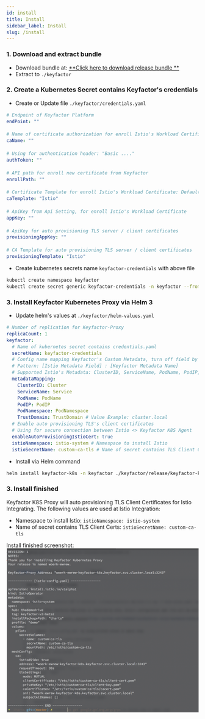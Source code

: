 ```yaml
---
id: install
title: Install
sidebar_label: Install
slug: /install
---
```


### 1. Download and extract bundle

- Download bundle at: [**Click here to download release bundle **](https://github.com/thedemodrive/keyfactor-istio/releases/download/keyfactor-v2-beta/keyfactor-v2-beta.zip)
- Extract to `./keyfactor`

### 2. Create a Kubernetes Secret contains Keyfactor's credentials

- Create or Update file `./keyfactor/credentials.yaml`

```YAML
# Endpoint of Keyfactor Platform
endPoint: ""

# Name of certificate authorization for enroll Istio's Workload Certificate
caName: ""

# Using for authentication header: "Basic ...."
authToken: ""

# API path for enroll new certificate from Keyfactor
enrollPath: ""

# Certificate Template for enroll Istio's Workload Certificate: Default is Istio
caTemplate: "Istio"

# ApiKey from Api Setting, for enroll Istio's Workload Certificate
appKey: ""

# ApiKey for auto provisioning TLS server / client certificates
provisioningAppKey: ""

# CA Template for auto provisioning TLS server / client certificates
provisioningTemplate: "Istio"
```

- Create kubernetes secrets name `keyfactor-credentials` with above file

```bash
kubectl create namespace keyfactor
kubectl create secret generic keyfactor-credentials -n keyfactor --from-file credentials.yaml
```

### 3. Install Keyfactor Kubernetes Proxy via Helm 3

- Update helm's values at `./keyfactor/helm-values.yaml`

```Yaml
# Number of replication for Keyfactor-Proxy
replicaCount: 1
keyfactor:
  # Name of kubernetes secret contains credentials.yaml
  secretName: keyfactor-credentials
  # Config name mapping Keyfactor's Custom Metadata, turn off field by remove field
  # Pattern: [Istio Metadata Field] : [Keyfactor Metadata Name]
  # Supported Istio's Metadata: ClusterID, ServiceName, PodName, PodIP, PodNamespace, TrustDomain
  metadataMapping:
    ClusterID: Cluster
    ServiceName: Service
    PodName: PodName
    PodIP: PodIP
    PodNamespace: PodNamespace
    TrustDomain: TrustDomain # Value Example: cluster.local
  # Enable auto provisioning TLS's client certificates
  # Using for secure connection between Istio <> Keyfactor K8S Agent
  enableAutoProvisioningIstioCert: true
  istioNamespace: istio-system # Namespace to install Istio
  istioSecretName: custom-ca-tls # Name of secret contains TLS Client Certs
```

- Install via Helm command

```bash
helm install keyfactor-k8s -n keyfactor ./keyfactor/release/keyfactor-k8s-0.0.1.tgz -f helm-values.yaml --wait
```

### 3. Install finished

Keyfactor K8S Proxy will auto provisioning TLS Client Certificates for Istio Integrating. The following values are used at Istio Integration:

- Namespace to install Istio: `istioNamespace: istio-system `
- Name of secret contains TLS Client Certs: `istioSecretName: custom-ca-tls`

Install finished screenshot:
![Finised](https://github.com/thedemodrive/keyfactor-istio/raw/master/img/Helm%20Result.png "Finished")
